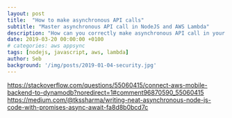 ```yaml
---
layout: post
title:  "How to make asynchronous API calls"
subtitle: "Master asynchronous API call in NodeJS and AWS Lambda"
description: "How can you correctly make asynchronous API call in your NodeJS code."
date: 2019-03-20 00:00:00 +0100
# categories: aws appsync
tags: [nodejs, javascript, aws, lambda]
author: Seb
background: '/img/posts/2019-01-04-security.jpg'
---
```


https://stackoverflow.com/questions/55060415/connect-aws-mobile-backend-to-dynamodb?noredirect=1#comment96870590_55060415
https://medium.com/@tkssharma/writing-neat-asynchronous-node-js-code-with-promises-async-await-fa8d8b0bcd7c